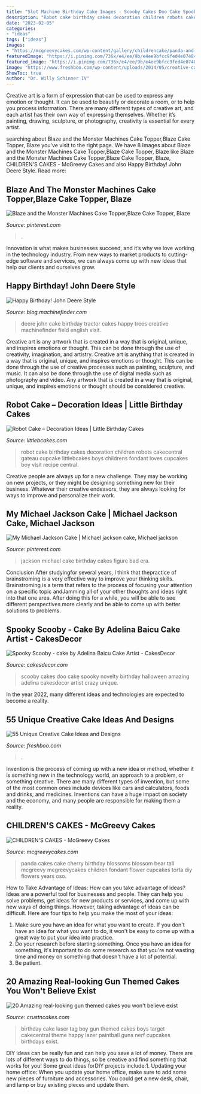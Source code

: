 ```yaml
---
title: "Slot Machine Birthday Cake Images - Scooby Cakes Doo Cake Spooky Novelty Birthday Halloween Amazing Adelina Cakesdecor Artist Crazy Unique"
description: "Robot cake birthday cakes decoration children robots cakecentral gateau cupcake littlebcakes boys childrens fondant loves cupcakes boy visit recipe central"
date: "2023-02-05"
categories:
- "ideas"
tags: ["ideas"]
images:
- "https://mcgreevycakes.com/wp-content/gallery/childrencake/panda-and-cherry-blossoms-tall-1.jpg"
featuredImage: "https://i.pinimg.com/736x/e4/ee/9b/e4ee9bfcc9fed4e0748403ec76632877.jpg"
featured_image: "https://i.pinimg.com/736x/e4/ee/9b/e4ee9bfcc9fed4e0748403ec76632877.jpg"
image: "https://www.freshboo.com/wp-content/uploads/2014/05/creative-cake-designs.jpg"
ShowToc: true
author: "Dr. Willy Schinner IV"
---
```



Creative art is a form of expression that can be used to express any emotion or thought. It can be used to beautify or decorate a room, or to help you process information. There are many different types of creative art, and each artist has their own way of expressing themselves. Whether it’s painting, drawing, sculpture, or photography, creativity is essential for every artist.

	

		
searching about Blaze and the Monster Machines Cake Topper,Blaze Cake Topper, Blaze you've visit to the right page. We have 8 Images about Blaze and the Monster Machines Cake Topper,Blaze Cake Topper, Blaze like Blaze and the Monster Machines Cake Topper,Blaze Cake Topper, Blaze, CHILDREN&#039;S CAKES - McGreevy Cakes and also Happy Birthday! John Deere Style. Read more:
		
    
## Blaze And The Monster Machines Cake Topper,Blaze Cake Topper, Blaze

<img loading=lazy src="https://i.pinimg.com/736x/e4/ee/9b/e4ee9bfcc9fed4e0748403ec76632877.jpg" onerror="this.onerror=null;this.src='https://tse3.mm.bing.net/th?id=OIP.Z0GHSJWeyoQ_nC1mYSWjPAHaKe&amp;pid=15.1';" alt="Blaze and the Monster Machines Cake Topper,Blaze Cake Topper, Blaze">

_Source: pinterest.com_

>. 

	

Innovation is what makes businesses succeed, and it’s why we love working in the technology industry. From new ways to market products to cutting-edge software and services, we can always come up with new ideas that help our clients and ourselves grow.

    
## Happy Birthday! John Deere Style

<img loading=lazy src="http://blog.machinefinder.com/wp-content/uploads/2010/04/2529962667_ca9d911728_b.jpg" onerror="this.onerror=null;this.src='https://tse3.mm.bing.net/th?id=OIP.AysJ2IdVfTJ2eMizu6CagQHaFj&amp;pid=15.1';" alt="Happy Birthday! John Deere Style">

_Source: blog.machinefinder.com_

>deere john cake birthday tractor cakes happy trees creative machinefinder field english visit. 

	

Creative art is any artwork that is created in a way that is original, unique, and inspires emotions or thought. This can be done through the use of creativity, imagination, and artistry.
Creative art is anything that is created in a way that is original, unique, and inspires emotions or thought. This can be done through the use of creative processes such as painting, sculpture, and music. It can also be done through the use of digital media such as photography and video. Any artwork that is created in a way that is original, unique, and inspires emotions or thought should be considered creative.

    
## Robot Cake – Decoration Ideas | Little Birthday Cakes

<img loading=lazy src="http://www.littlebcakes.com/wp-content/uploads/2014/05/Robot-Cake-Images.jpeg" onerror="this.onerror=null;this.src='https://tse3.mm.bing.net/th?id=OIP.8Zk1c1WyJdPaByxt7oNWUQHaJ4&amp;pid=15.1';" alt="Robot Cake – Decoration Ideas | Little Birthday Cakes">

_Source: littlebcakes.com_

>robot cake birthday cakes decoration children robots cakecentral gateau cupcake littlebcakes boys childrens fondant loves cupcakes boy visit recipe central. 

	

Creative people are always up for a new challenge. They may be working on new projects, or they might be designing something new for their business. Whatever their creative endeavors, they are always looking for ways to improve and personalize their work.

    
## My Michael Jackson Cake | Michael Jackson Cake, Michael Jackson

<img loading=lazy src="https://i.pinimg.com/736x/77/0d/a3/770da3d460fa230ddbab5545a69c0964--michael-jackson-cake-michael-okeefe.jpg" onerror="this.onerror=null;this.src='https://tse2.mm.bing.net/th?id=OIP.Qf73Sa1zo_K1jUb5qiZdcAHaLa&amp;pid=15.1';" alt="My Michael Jackson Cake | Michael jackson cake, Michael jackson">

_Source: pinterest.com_

>jackson michael cake birthday cakes figure bad era. 

	

Conclusion
After studyingfor several years, I think that thepractice of brainstroming is a very effective way to improve your thinking skills. Brainstroming is a term that refers to the process of focusing your attention on a specific topic andJamming all of your other thoughts and ideas right into that one area. After doing this for a while, you will be able to see different perspectives more clearly and be able to come up with better solutions to problems.

    
## Spooky Scooby - Cake By Adelina Baicu Cake Artist - CakesDecor

<img loading=lazy src="https://pic.cakesdecor.com/m/r6bjf85qe4cefhmkrvqz.jpg" onerror="this.onerror=null;this.src='https://tse2.mm.bing.net/th?id=OIP.vK4LXLPEfPomoNRUW9-QVQHaLH&amp;pid=15.1';" alt="Spooky Scooby - cake by Adelina Baicu Cake Artist - CakesDecor">

_Source: cakesdecor.com_

>scooby cakes doo cake spooky novelty birthday halloween amazing adelina cakesdecor artist crazy unique. 

	

In the year 2022, many different ideas and technologies are expected to become a reality.

    
## 55 Unique Creative Cake Ideas And Designs

<img loading=lazy src="https://www.freshboo.com/wp-content/uploads/2014/05/creative-cake-designs.jpg" onerror="this.onerror=null;this.src='https://tse4.mm.bing.net/th?id=OIP.p6hwaG6nwqHi-lEiMRDBGQHaJ3&amp;pid=15.1';" alt="55 Unique Creative Cake Ideas and Designs">

_Source: freshboo.com_

>. 

	

Invention is the process of coming up with a new idea or method, whether it is something new in the technology world, an approach to a problem, or something creative. There are many different types of invention, but some of the most common ones include devices like cars and calculators, foods and drinks, and medicines. Inventions can have a huge impact on society and the economy, and many people are responsible for making them a reality.

    
## CHILDREN&#039;S CAKES - McGreevy Cakes

<img loading=lazy src="https://mcgreevycakes.com/wp-content/gallery/childrencake/panda-and-cherry-blossoms-tall-1.jpg" onerror="this.onerror=null;this.src='https://tse3.mm.bing.net/th?id=OIP.5HOkCjHzH2zD1uPPwKb17AHaLJ&amp;pid=15.1';" alt="CHILDREN&#039;S CAKES - McGreevy Cakes">

_Source: mcgreevycakes.com_

>panda cakes cake cherry birthday blossoms blossom bear tall mcgreevy mcgreevycakes children fondant flower cupcakes torta diy flowers years oso. 

	

How to Take Advantage of Ideas: How can you take advantage of ideas?
Ideas are a powerful tool for businesses and people. They can help you solve problems, get ideas for new products or services, and come up with new ways of doing things. However, taking advantage of ideas can be difficult. Here are four tips to help you make the most of your ideas: 
1. Make sure you have an idea for what you want to create. If you don't have an idea for what you want to do, it won't be easy to come up with a great way to put your idea into practice. 
2. Do your research before starting something. Once you have an idea for something, it's important to do some research so that you're not wasting time and money on something that doesn't have a lot of potential. 
3. Be patient.

    
## 20 Amazing Real-looking Gun Themed Cakes You Won&#039;t Believe Exist

<img loading=lazy src="http://www.crustncakes.com/blog/wp-content/uploads/2017/01/e083b7334c540ca4d75dc0dc33529935.jpg" onerror="this.onerror=null;this.src='https://tse3.mm.bing.net/th?id=OIP.AEOBmAwSp0a9FZWnGRTKoQHaJw&amp;pid=15.1';" alt="20 Amazing real-looking gun themed cakes you won&#039;t believe exist">

_Source: crustncakes.com_

>birthday cake laser tag boy gun themed cakes boys target cakecentral theme happy lazer paintball guns nerf cupcakes birthdays exist. 

	

DIY ideas can be really fun and can help you save a lot of money. There are lots of different ways to do things, so be creative and find something that works for you! Some great ideas forDIY projects include:1. Updating your home office: When you update your home office, make sure to add some new pieces of furniture and accessories. You could get a new desk, chair, and lamp or buy existing pieces and update them.
